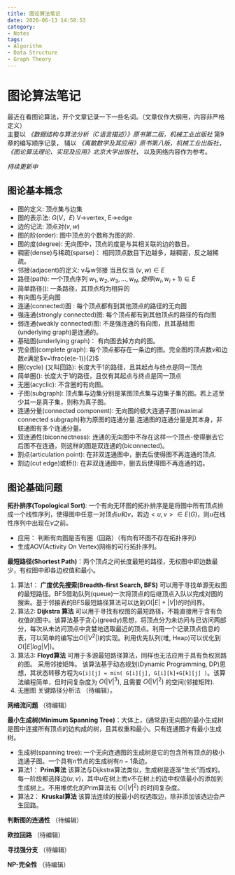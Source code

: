 ```yaml
---
title: 图论算法笔记
date: 2020-06-13 14:58:53
category: 
- Notes
tags:
- Algorithm
- Data Structure
- Graph Theory
---
```


# 图论算法笔记 
最近在看图论算法，开个文章记录一下一些名词。（文章仅作大纲用，内容非严格定义）  
主要以 *《数据结构与算法分析（C语言描述）》原书第二版，机械工业出版社* 第9章的编写顺序记录，
辅以 *《离散数学及其应用》原书第八版，机械工业出版社*， *《图论算法理论、实现及应用》北京大学出版社*， 以及网络内容作为参考。

*持续更新中*

## 图论基本概念

- 图的定义: 顶点集与边集
- 图的表示法: $G(V，E)$ V->vertex, E->edge
- 边的记法: 顶点对$(v,w)$
- 图的阶(order): 图中顶点的个数称为图的阶.
- 图的度(degree): 无向图中，顶点的度是与其相关联的边的数目。
- 稠密(dense)与稀疏(sparse)： 相同顶点数目下边越多，越稠密，反之越稀疏。
- 邻接(adjacent)的定义: v与w邻接 当且仅当 $(v,w)\in E$
- 路径(path): 一个顶点序列 $w_1,w_2,w_3,...,w_N,使得(w_i,w_i+1)\in E$
- 简单路径(): 一条路径，其顶点均为相异的
- 有向图与无向图
- 连通(connected)图 : 每个顶点都有到其他顶点的路径的无向图
- 强连通(strongly connected)图: 每个顶点都有到其他顶点的路径的有向图
- 弱连通(weakly connected)图: 不是强连通的有向图，且其基础图(underlying graph)是连通的。
- 基础图(underlying graph)： 有向图去掉方向的图。
- 完全图(complete graph): 每个顶点都存在一条边的图。完全图的顶点数$v$和边数$e$满足$v=\frac{e(e-1)}{2}$
- 圈(cycle) (又叫回路): 长度大于1的路径，且其起点与终点是同一顶点
- 简单圈():  长度大于1的路径，且仅有其起点与终点是同一顶点
- 无圈(acyclic): 不含圈的有向图。
- 子图(subgraph): 顶点集与边集分别是某图顶点集与边集子集的图。若上述至少其一是真子集，则称为真子图。
- 连通分量(connected component): 无向图的极大连通子图(maximal connected subgraph)称为原图的连通分量.连通图的连通分量是其本身，非联通图有多个连通分量。
- 双连通性(biconnectness): 连通的无向图中不存在这样一个顶点-使得删去它后图不在连通，则这样的图是双连通的(biconnected)。
- 割点(articulation point): 在非双连通图中，删去后使得图不再连通的顶点.
- 割边(cut edge)或桥(): 在非双连通图中，删去后使得图不再连通的边。

## 图论基础问题

**拓扑排序(Topological Sort)**: 一个有向无环图的拓扑排序是是将图中所有顶点排成一个线性序列，使得图中任意一对顶点$u$和$v$，若边$<u,v>\in E(G)$，则$u$在线性序列中出现在$v$之前。
- 应用： 判断有向图是否有圈（回路）（有向有环图不存在拓扑序列）
- 生成AOV(Activity On Vertex)网络的可行拓扑序列。
  
**最短路径(Shortest Path)**：两个顶点之间长度最短的路径，无权图中即边数最少，有权图中即各边权值和最小。
1. 算法1： **广度优先搜索(Breadth-first Search, BFS)** 可以用于寻找单源无权图的最短路径。BFS借助队列(queue)一次将顶点的后继顶点入队以完成对图的搜索。基于邻接表的BFS最短路径算法可以达到$O(|E|+|V|)$的时间界。
2. 算法2: **Dijkstra 算法** 可以用于寻找有权图的最短路径，不能直接用于含有负权值的图中。该算法基于贪心(greedy)思想，将顶点分为未访问与已访问两部分，每次从未访问顶点中贪婪地选取最近的顶点。利用一个记录顶点信息的表，可以简单的编写出$O(|V^2|)$的实现。利用优先队列(堆, Heap)可以优化到$O(|E|log|V|)$。
3. 算法3: **Floyd算法** 可用于多源最短路径算法，同样也无法应用于具有负权回路的图。 采用邻接矩阵。 该算法基于动态规划(Dynamic Programming, DP)思想，其状态转移方程为`G[i][j] = min( G[i][j], G[i][k]+G[k][j] )`。该算法编程简单，但时间复杂度为 $O(|V|^3)$, 且需要 $O(|V|^2)$ 的空间(邻接矩阵).
4. 无圈图 关键路径分析法 （待编辑）。
  
**网络流问题**
（待编辑）

**最小生成树(Minimum Spanning Tree)**：大体上，(通常是)无向图的最小生成树是图中连接所有顶点的边构成的树，且其权重和最小。只有连通图才有最小生成树。

- 生成树(spanning tree): 一个无向连通图的生成树是它的包含所有顶点的极小连通子图。一个具有$n$节点的生成树有$n-1$条边。
- 算法1： **Prim算法** 该算法与Dijkstra算法类似，生成树是逐渐“生长”而成的。每一阶段都选择边$(u,v)$，其中$u$在树上而$v$不在树上的边中权值最小的添加到生成树上。不用堆优化的Prim算法有 $O(|V|^2)$ 的时间复杂度。
- 算法2： **Kruskal算法** 该算法连续的按最小的权选取边，除非添加该选边会产生回路。
  
**判断图的连通性**
（待编辑）

**欧拉回路**
（待编辑）

**寻找强分支**
（待编辑）

**NP-完全性**
（待编辑）
